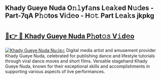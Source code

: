 ## Khady Gueye Nuda O𝚗𝚕yf𝚊ns L𝚎a𝚔ed N𝚞𝚍es - Part-7qA P𝚑𝚘tos Vi𝚍𝚎o - H𝚘𝚝 Part L𝚎a𝚔s jkpkg

# <h2><a href="http://kf7n8v.oniu.top/?m=Khady+Gueye+Nuda">🔗👉 🔴 Khady Gueye Nuda P𝚑ot𝚘𝚜 V𝚒d𝚎o</a></h2>

[![Khady Gueye Nuda Nu𝚍e𝚜](https://i.imgur.com/0qMVB7G.gif)](http://kf7n8v.oniu.top/?m=Khady+Gueye+Nuda)
Digital media artist and amusement provider Khady Gueye Nuda, celebrated for publishing dance and lifestyle tutorials through viral dance moves and short films. Versatile stagehand Khady Gueye Nuda, known for their exceptional skills and accomplishments in supporting various aspects of live performances.  
